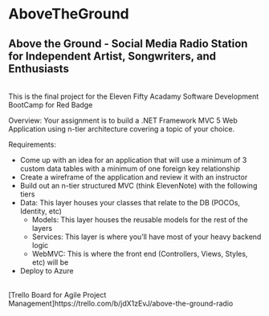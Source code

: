 # AboveTheGround
## Above the Ground - Social Media Radio Station for Independent Artist, Songwriters, and Enthusiasts
<br>
This is the final project for the Eleven Fifty Acadamy Software Development BootCamp for Red Badge

Overview: Your assignment is to build a .NET Framework MVC 5 Web Application using n-tier architecture covering a topic of your choice.

Requirements:

- Come up with an idea for an application that will use a minimum of 3 custom data tables with a minimum of one foreign key relationship
- Create a wireframe of the application and review it with an instructor
- Build out an n-tier structured MVC (think ElevenNote) with the following tiers
- Data: This layer houses your classes that relate to the DB (POCOs, Identity, etc)
   - Models: This layer houses the reusable models for the rest of the layers
   - Services: This layer is where you’ll have most of your heavy backend logic
   - WebMVC: This is where the front end (Controllers, Views, Styles, etc) will be
- Deploy to Azure
<br>
[Trello Board for Agile Project Management]https://trello.com/b/jdX1zEvJ/above-the-ground-radio

